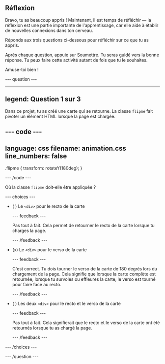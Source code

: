 ## Réflexion

Bravo, tu as beaucoup appris ! Maintenant, il est temps de réfléchir &mdash; la réflexion est une partie importante de l'apprentissage, car elle aide à établir de nouvelles connexions dans ton cerveau.

Réponds aux trois questions ci-dessous pour réfléchir sur ce que tu as appris.

Après chaque question, appuie sur Soumettre. Tu seras guidé vers la bonne réponse. Tu peux faire cette activité autant de fois que tu le souhaites.

Amuse-toi bien !

\--- question ---

---

## legend: Question 1 sur 3

Dans ce projet, tu as créé une carte qui se retourne. La classe `flipme` fait pivoter un élément HTML lorsque la page est chargée.

## --- code ---

language: css
filename: animation.css
line_numbers: false
--------------------------------------------------------

.flipme {
transform: rotateY(180deg);
}

\--- /code ---

Où la classe `flipme` doit-elle être appliquée ?

\--- choices ---

- ( ) Le `<div>` pour le recto de la carte

  \--- feedback ---

  Pas tout à fait. Cela permet de retourner le recto de la carte lorsque tu charges la page.

  \--- /feedback ---

- (x) Le `<div>` pour le verso de la carte

  \--- feedback ---

  C'est correct. Tu dois tourner le verso de la carte de 180 degrés lors du chargement de la page. Cela signifie que lorsque la carte complète est retournée, lorsque tu survoles ou effleures la carte, le verso est tourné pour faire face au recto.

  \--- /feedback ---

- ( ) Les deux `<div>` pour le recto et le verso de la carte

  \--- feedback ---

  Pas tout à fait. Cela signifierait que le recto et le verso de la carte ont été retournés lorsque tu as chargé la page.

  \--- /feedback ---

\--- /choices ---

\--- /question ---
